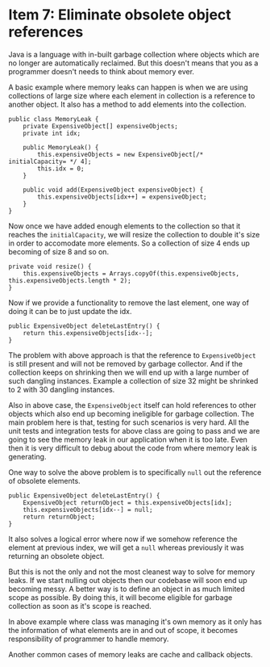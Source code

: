 # Item 7: Eliminate obsolete object references

Java is a language with in-built garbage collection where objects which are no longer are automatically reclaimed. But this doesn't means that you as a programmer doesn't needs to think about memory ever. 

A basic example where memory leaks can happen is when we are using collections of large size where each element in collection is a reference to another object. It also has a method to add elements into the collection.

```
public class MemoryLeak {
    private ExpensiveObject[] expensiveObjects;
    private int idx;

    public MemoryLeak() {
        this.expensiveObjects = new ExpensiveObject[/* initialCapacity= */ 4];
        this.idx = 0;
    }

    public void add(ExpensiveObject expensiveObject) {
        this.expensiveObjects[idx++] = expensiveObject;
    }
}
```

Now once we have added enough elements to the collection so that it reaches the `initialCapacity`, we will resize the collection to double it's size in order to accomodate more elements. So a collection of size 4 ends up becoming of size 8 and so on.
```
private void resize() {
    this.expensiveObjects = Arrays.copyOf(this.expensiveObjects, this.expensiveObjects.length * 2);
}
```
Now if we provide a functionality to remove the last element, one way of doing it can be to just update the idx.
```
public ExpensiveObject deleteLastEntry() {
    return this.expensiveObjects[idx--];
}
```
The problem with above approach is that the reference to `ExpensiveObject` is still present and will not be removed by garbage collector. And if the collection keeps on shrinking then we will end up with a large number of such dangling instances. Example a collection of size 32 might be shrinked to 2 with 30 dangling instances.

Also in above case, the `ExpensiveObject` itself can hold references to other objects which also end up becoming ineligible for garbage collection. The main problem here is that, testing for such scenarios is very hard. All the unit tests and integration tests for above class are going to pass and we are going to see the memory leak in our application when it is too late. Even then it is very difficult to debug about the code from where memory leak is generating.

One way to solve the above problem is to specifically `null` out the reference of obsolete elements.
```
public ExpensiveObject deleteLastEntry() {
    ExpensiveObject returnObject = this.expensiveObjects[idx];
    this.expensiveObjects[idx--] = null;
    return returnObject;
}
```
It also solves a logical error where now if we somehow reference the element at previous index, we will get a `null` whereas previously it was returning an obsolete object.

But this is not the only and not the most cleanest way to solve for memory leaks. If we start nulling out objects then our codebase will soon end up becoming messy. A better way is to define an object in as much limited scope as possible. By doing this, it will become eligible for garbage collection as soon as it's scope is reached.

In above example where class was managing it's own memory as it only has the information of what elements are in and out of scope, it becomes responsibility of programmer to handle memory.

Another common cases of memory leaks are cache and callback objects.